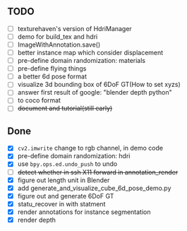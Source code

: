 ## TODO
 - [ ] texturehaven's version of HdriManager
 - [ ] demo for build_tex and hdri
 - [ ] ImageWithAnnotation.save()
 - [ ] better instance map which consider displacement
 - [ ] pre-define domain randomization: materials
 - [ ] pre-define flying things
 - [ ] a better 6d pose format
 - [ ] visualize 3d bounding box of 6DoF GT(How to set xyzs)
 - [ ] answer first result of google: "blender depth python"
 - [ ] to coco format
 - [ ] ~~document and tutorial(still early)~~

## Done
 - [x] `cv2.imwrite` change to rgb channel, in demo code
 - [x] pre-define domain randomization: hdri
 - [x] use `bpy.ops.ed.undo_push` to undo
 - [ ] ~~detect whether in ssh X11 forward in annotation_render~~
 - [x] figure out length unit in Blender
 - [x] add generate_and_visualize_cube_6d_pose_demo.py
 - [x] figure out and generate 6DoF GT
 - [x] statu_recover in with statment
 - [x] render annotations for instance segmentation
 - [x] render depth
